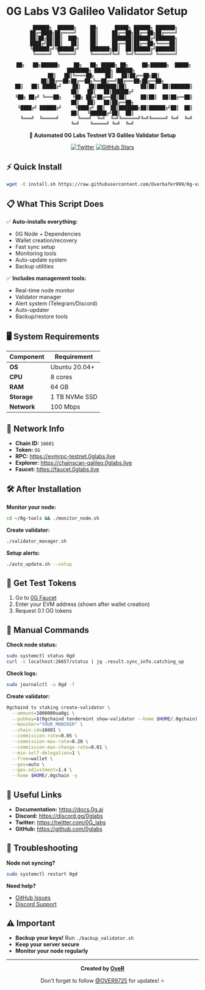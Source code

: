 # 0G Labs V3 Galileo Validator Setup

<div align="center">

```
  ██████╗  ██████╗     ██╗      █████╗ ██████╗ ███████╗
 ██╔═████╗██╔════╝     ██║     ██╔══██╗██╔══██╗██╔════╝
 ██║██╔██║██║  ███╗    ██║     ███████║██████╔╝███████╗
 ████╔╝██║██║   ██║    ██║     ██╔══██║██╔══██╗╚════██║
 ╚██████╔╝╚██████╔╝    ███████╗██║  ██║██████╔╝███████║
  ╚═════╝  ╚═════╝     ╚══════╝╚═╝  ╚═╝╚═════╝ ╚══════╝
                                                        
 ██╗   ██╗██████╗     ██╗   ██╗ █████╗ ██╗     ██╗██████╗  █████╗ ████████╗ ██████╗ ██████╗ 
 ██║   ██║╚════██╗    ██║   ██║██╔══██╗██║     ██║██╔══██╗██╔══██╗╚══██╔══╝██╔═══██╗██╔══██╗
 ██║   ██║ █████╔╝    ██║   ██║███████║██║     ██║██║  ██║███████║   ██║   ██║   ██║██████╔╝
 ╚██╗ ██╔╝ ╚═══██╗    ╚██╗ ██╔╝██╔══██║██║     ██║██║  ██║██╔══██║   ██║   ██║   ██║██╔══██╗
  ╚████╔╝ ██████╔╝     ╚████╔╝ ██║  ██║███████╗██║██████╔╝██║  ██║   ██║   ╚██████╔╝██║  ██║
   ╚═══╝  ╚═════╝       ╚═══╝  ╚═╝  ╚═╝╚══════╝╚═╝╚═════╝ ╚═╝  ╚═╝   ╚═╝    ╚═════╝ ╚═╝  ╚═╝
```

**🚀 Automated 0G Labs Testnet V3 Galileo Validator Setup**

[![Twitter](https://img.shields.io/twitter/follow/OVER9725?style=social)](https://twitter.com/OVER9725)
[![GitHub Stars](https://img.shields.io/github/stars/Overbafer999/0g-validator-setup)](https://github.com/Ovebafer999/0g-validator-setup)

</div>

## ⚡ Quick Install

```bash
wget -O install.sh https://raw.githubusercontent.com/Overbafer999/0g-validator-setup/main/install.sh && chmod +x install.sh && ./install.sh
```

## 📋 What This Script Does

✅ **Auto-installs everything:**
- 0G Node + Dependencies
- Wallet creation/recovery
- Fast sync setup
- Monitoring tools
- Auto-update system
- Backup utilities

✅ **Includes management tools:**
- Real-time node monitor
- Validator manager
- Alert system (Telegram/Discord)
- Auto-updater
- Backup/restore tools

## 🖥️ System Requirements

| Component | Requirement |
|-----------|-------------|
| **OS** | Ubuntu 20.04+ |
| **CPU** | 8 cores |
| **RAM** | 64 GB |
| **Storage** | 1 TB NVMe SSD |
| **Network** | 100 Mbps |

## 🎯 Network Info

- **Chain ID:** `16601`
- **Token:** `OG`
- **RPC:** https://evmrpc-testnet.0glabs.live
- **Explorer:** https://chainscan-galileo.0glabs.live
- **Faucet:** https://faucet.0glabs.live

## 🛠️ After Installation

**Monitor your node:**
```bash
cd ~/0g-tools && ./monitor_node.sh
```

**Create validator:**
```bash
./validator_manager.sh
```

**Setup alerts:**
```bash
./auto_update.sh --setup
```

## 📱 Get Test Tokens

1. Go to [0G Faucet](https://faucet.0g.ai/)
2. Enter your EVM address (shown after wallet creation)
3. Request 0.1 OG tokens

## 🔧 Manual Commands

**Check node status:**
```bash
sudo systemctl status 0gd
curl -s localhost:26657/status | jq .result.sync_info.catching_up
```

**Check logs:**
```bash
sudo journalctl -u 0gd -f
```

**Create validator:**
```bash
0gchaind tx staking create-validator \
  --amount=1000000ua0gi \
  --pubkey=$(0gchaind tendermint show-validator --home $HOME/.0gchain) \
  --moniker="YOUR_MONIKER" \
  --chain-id=16601 \
  --commission-rate=0.05 \
  --commission-max-rate=0.20 \
  --commission-max-change-rate=0.01 \
  --min-self-delegation=1 \
  --from=wallet \
  --gas=auto \
  --gas-adjustment=1.4 \
  --home $HOME/.0gchain -y
```

## 🔗 Useful Links

- **Documentation:** https://docs.0g.ai
- **Discord:** https://discord.gg/0glabs
- **Twitter:** https://twitter.com/0G_labs
- **GitHub:** https://github.com/0glabs

## 🐛 Troubleshooting

**Node not syncing?**
```bash
sudo systemctl restart 0gd
```

**Need help?**
- [GitHub Issues](https://github.com/Overbafer999/0g-validator-setup/issues)
- [Discord Support](https://discord.gg/0glabs)

## ⚠️ Important

- **Backup your keys!** Run `./backup_validator.sh`
- **Keep your server secure**
- **Monitor your node regularly**

---

<div align="center">

**Created by [OveR](https://twitter.com/OVER9725)**

Don't forget to follow [@OVER9725](https://twitter.com/OVER9725) for updates! ⭐

</div>

